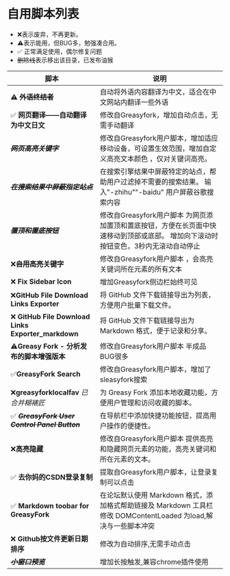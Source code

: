 # 自用脚本列表

- ❌表示废弃，不再更新。
- ⚠️表示能用，但BUG多，勉强凑合用。
- ✅ 正常满足使用，偶尔修复问题
- ~~删除线~~表示移出该目录，已发布油猴

| 脚本                                               | 说明                                                                                                                                |
| -------------------------------------------------- | ----------------------------------------------------------------------------------------------------------------------------------- |
| ⚠️ **~~外语终结者~~**                               | 自动将外语内容翻译为中文，适合在中文网站内翻译一些外语                                                                              |
| ✅ **网页翻译——自动翻译为中文日文**                 | 修改自Greasyfork，增加自动点击，无需手动翻译                                                                                        |
| **~~*网页高亮关键字*~~**                           | 修改自Greasyfork用户脚本，增加适应移动设备，可设置生效范围，增加自定义高亮文本颜色 ，仅对关键词高亮。                               |
| **~~*在搜索结果中屏蔽指定站点*~~**                 | 在搜索引擎结果中屏蔽特定的站点，帮助用户过滤掉不需要的搜索结果。 输入"-zhihu""-baidu" 用户屏蔽谷歌搜索内容                          |
| **~~*置顶和置底按钮*~~**                           | 修改自Greasyfork用户脚本 为网页添加置顶和置底按钮，方便在长页面中快速移动到顶部或底部。 增加向下滚动时按钮变色，3秒内无滚动自动停止 |
| ❌**~~自用高亮关键字~~**                            | 修改自Greasyfork用户脚本 ，会高亮关键词所在元素的所有文本                                                                           |
| ❌ **Fix Sidebar Icon**                             | 增加Greasyfork侧边栏始终可见                                                                                                        |
| ❌**GitHub File Download Links Exporter**           | 将 GitHub 文件下载链接导出为列表，方便用户批量下载文件。                                                                            |
| ❌ **GitHub File Download Links Exporter_markdown** | 将 GitHub 文件下载链接导出为 Markdown 格式，便于记录和分享。                                                                        |
| ⚠️**Greasy Fork - 分析发布的脚本增强版本**          | 修改自Greasyfork用户脚本 半成品BUG很多                                                                                              |
| ✅**GreasyFork Search**                             | 修改自Greasyfork用户脚本，增加了sleasyfork搜索                                                                                      |
| ❌**greasyforklocalfav**  *已合并糊裱匠*            | 为 Greasy Fork 添加本地收藏功能，方便用户管理和访问收藏的脚本。                                                                     |
| ✅ **~~*GreasyFork User Control Panel Button*~~**   | 在导航栏中添加快捷功能按钮，提高用户操作的便捷性。                                                                                  |
| ❌**高亮隐藏**                                      | 修改自Greasyfork用户脚本 提供高亮和隐藏网页元素的功能，高亮关键词和所在元素的文本。                                                 |
| ✅ **去你妈的CSDN登录复制**                         | 提取自Greasyfork用户脚本，让登录复制可以点击                                                                                        |
| ✅ **Markdown toobar for GreasyFork**               | 在论坛默认使用 Markdown 格式，添加格式帮助链接及 Markdown 工具栏  修改    DOMContentLoaded  为load,解决与一些脚本冲突               |
| ❌ **Github按文件更新日期排序**                     | 修改为自动排序,无需手动点击                                                                                                         |
| **~~*小窗口预览*~~**                               | 增加长按触发,兼容chrome插件使用                                                                                                     |


